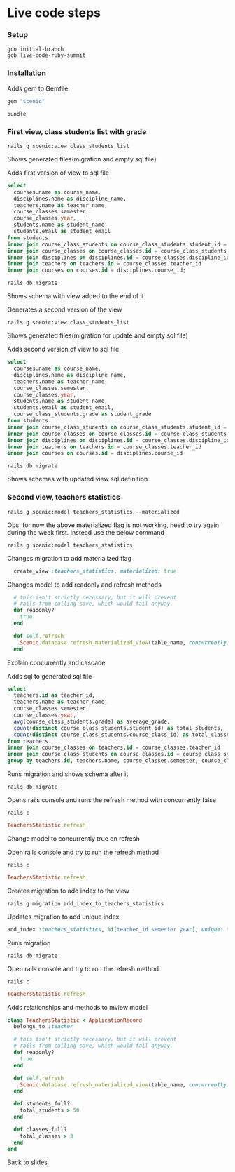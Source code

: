 # Live code steps

### Setup
```shell
gco initial-branch
gcb live-code-ruby-summit
```

### Installation
Adds gem to Gemfile
```ruby
gem "scenic"
```

```shell
bundle
```

### First view, class students list with grade

```shell
rails g scenic:view class_students_list
```

Shows generated files(migration and empty sql file)

Adds first version of view to sql file
```sql
select
  courses.name as course_name,
  disciplines.name as discipline_name,
  teachers.name as teacher_name,
  course_classes.semester,
  course_classes.year,
  students.name as student_name,
  students.email as student_email
from students
inner join course_class_students on course_class_students.student_id = students.id
inner join course_classes on course_classes.id = course_class_students.course_class_id
inner join disciplines on disciplines.id = course_classes.discipline_id
inner join teachers on teachers.id = course_classes.teacher_id
inner join courses on courses.id = disciplines.course_id;
```

```shell
rails db:migrate
```

Shows schema with view added to the end of it

Generates a second version of the view
```shell
rails g scenic:view class_students_list
```

Shows generated files(migration for update and empty sql file)

Adds second version of view to sql file
```sql
select
  courses.name as course_name,
  disciplines.name as discipline_name,
  teachers.name as teacher_name,
  course_classes.semester,
  course_classes.year,
  students.name as student_name,
  students.email as student_email,
  course_class_students.grade as student_grade
from students
inner join course_class_students on course_class_students.student_id = students.id
inner join course_classes on course_classes.id = course_class_students.course_class_id
inner join disciplines on disciplines.id = course_classes.discipline_id
inner join teachers on teachers.id = course_classes.teacher_id
inner join courses on courses.id = disciplines.course_id
```

```shell
rails db:migrate
```

Shows schemas with updated view sql definition


### Second view, teachers statistics

```shell
rails g scenic:model teachers_statistics --materialized
```

Obs: for now the above materialized flag is not working, need to try again during the week first. Instead use the below command
```shell
rails g scenic:model teachers_statistics
```

Changes migration to add materialized flag
```ruby
  create_view :teachers_statistics, materialized: true
```

Changes model to add readonly and refresh methods
```ruby
  # this isn't strictly necessary, but it will prevent
  # rails from calling save, which would fail anyway.
  def readonly?
    true
  end

  def self.refresh
    Scenic.database.refresh_materialized_view(table_name, concurrently: false, cascade: false)
  end
```

Explain concurrently and cascade

Adds sql to generated sql file
```sql
select
  teachers.id as teacher_id,
  teachers.name as teacher_name,
  course_classes.semester,
  course_classes.year,
  avg(course_class_students.grade) as average_grade,
  count(distinct course_class_students.student_id) as total_students,
  count(distinct course_class_students.course_class_id) as total_classes
from teachers
inner join course_classes on teachers.id = course_classes.teacher_id
inner join course_class_students on course_classes.id = course_class_students.course_class_id
group by teachers.id, teachers.name, course_classes.semester, course_classes.year
```

Runs migration and shows schema after it
```shell
rails db:migrate
```

Opens rails console and runs the refresh method with concurrently false
```shell
rails c
```

```ruby
TeachersStatistic.refresh
```

Change model to concurrently true on refresh

Open rails console and try to run the refresh method
```shell
rails c
```

```ruby
TeachersStatistic.refresh
```

Creates migration to add index to the view
```shell
rails g migration add_index_to_teachers_statistics
```

Updates migration to add unique index
```ruby
add_index :teachers_statistics, %i[teacher_id semester year], unique: true
```

Runs migration
```shell
rails db:migrate
```

Open rails console and try to run the refresh method
```shell
rails c
```

```ruby
TeachersStatistic.refresh
```

Adds relationships and methods to mview model

```ruby
class TeachersStatistic < ApplicationRecord
  belongs_to :teacher

  # this isn't strictly necessary, but it will prevent
  # rails from calling save, which would fail anyway.
  def readonly?
    true
  end

  def self.refresh
    Scenic.database.refresh_materialized_view(table_name, concurrently: true, cascade: false)
  end

  def students_full?
    total_students > 50
  end

  def classes_full?
    total_classes > 3
  end
end
```

Back to slides
